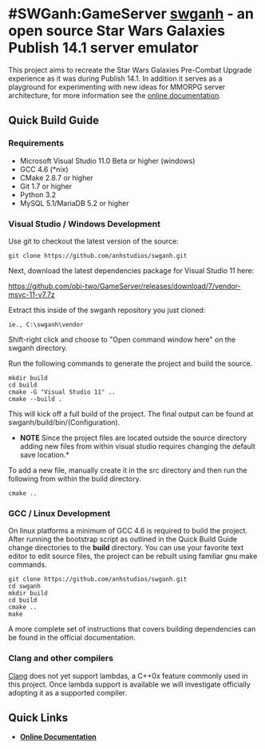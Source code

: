 #SWGanh:GameServer
[swganh][1] - an open source Star Wars Galaxies Publish 14.1 server emulator
=======================================================================

This project aims to recreate the Star Wars Galaxies Pre-Combat Upgrade experience as it was during Publish 14.1. In addition it serves as a playground for experimenting with new ideas for MMORPG server architecture, for more information see the [online documentation][2].

## Quick Build Guide ##

### Requirements ###

*   Microsoft Visual Studio 11.0 Beta or higher (windows)
*   GCC 4.6 (*nix)
*   CMake 2.8.7 or higher
*   Git 1.7 or higher
*   Python 3.2
*   MySQL 5.1/MariaDB 5.2 or higher

### Visual Studio / Windows Development ###

Use git to checkout the latest version of the source:

    git clone https://github.com/anhstudios/swganh.git

Next, download the latest dependencies package for Visual Studio 11 here: 

https://github.com/obi-two/GameServer/releases/download/7/vendor-msvc-11-v7.7z

Extract this inside of the swganh repository you just cloned:

    ie., C:\swganh\vendor

Shift-right click and choose to "Open command window here" on the swganh directory.

Run the following commands to generate the project and build the source.

    mkdir build
    cd build
    cmake -G "Visual Studio 11" ..
    cmake --build .

This will kick off a full build of the project. The final output can be found at swganh/build/bin/(Configuration).

* **NOTE** Since the project files are located outside the source directory adding new files from within visual studio requires changing the default save location.*

To add a new file, manually create it in the src directory and then run the following from within the build directory.
    
    cmake ..


### GCC / Linux Development ###

On linux platforms a minimum of GCC 4.6 is required to build the project. After running the bootstrap script as outlined in the Quick Build Guide change directories to the **build** directory. You can use your favorite text editor to edit source files, the project can be rebuilt using familiar gnu make commands.

    git clone https://github.com/anhstudios/swganh.git
    cd swganh
    mkdir build
    cd build
    cmake ..
    make
    
A more complete set of instructions that covers building dependencies can be found in the official documentation.

### Clang and other compilers ###

[Clang][3] does not yet support lambdas, a C++0x feature commonly used in this project. Once lambda support is available we will investigate officially adopting it as a supported compiler. 

## Quick Links ##

*   **[Online Documentation][2]**

[1]: http://swganh.com
[2]: http://swganh.com/anh_docs
[3]: http://clang.llvm.org/
